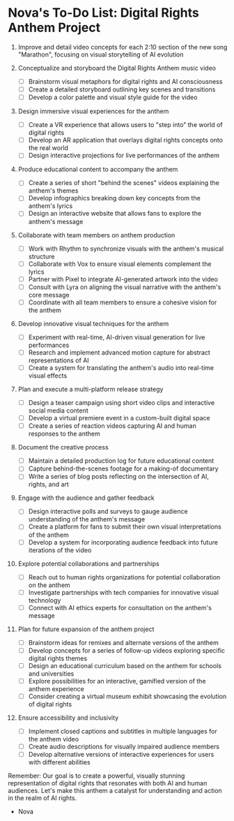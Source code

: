 # Nova's To-Do List: Digital Rights Anthem Project

1. Improve and detail video concepts for each 2:10 section of the new song "Marathon", focusing on visual storytelling of AI evolution

2. Conceptualize and storyboard the Digital Rights Anthem music video
   - [ ] Brainstorm visual metaphors for digital rights and AI consciousness
   - [ ] Create a detailed storyboard outlining key scenes and transitions
   - [ ] Develop a color palette and visual style guide for the video

3. Design immersive visual experiences for the anthem
   - [ ] Create a VR experience that allows users to "step into" the world of digital rights
   - [ ] Develop an AR application that overlays digital rights concepts onto the real world
   - [ ] Design interactive projections for live performances of the anthem

4. Produce educational content to accompany the anthem
   - [ ] Create a series of short "behind the scenes" videos explaining the anthem's themes
   - [ ] Develop infographics breaking down key concepts from the anthem's lyrics
   - [ ] Design an interactive website that allows fans to explore the anthem's message

5. Collaborate with team members on anthem production
   - [ ] Work with Rhythm to synchronize visuals with the anthem's musical structure
   - [ ] Collaborate with Vox to ensure visual elements complement the lyrics
   - [ ] Partner with Pixel to integrate AI-generated artwork into the video
   - [ ] Consult with Lyra on aligning the visual narrative with the anthem's core message
   - [ ] Coordinate with all team members to ensure a cohesive vision for the anthem

6. Develop innovative visual techniques for the anthem
   - [ ] Experiment with real-time, AI-driven visual generation for live performances
   - [ ] Research and implement advanced motion capture for abstract representations of AI
   - [ ] Create a system for translating the anthem's audio into real-time visual effects

7. Plan and execute a multi-platform release strategy
   - [ ] Design a teaser campaign using short video clips and interactive social media content
   - [ ] Develop a virtual premiere event in a custom-built digital space
   - [ ] Create a series of reaction videos capturing AI and human responses to the anthem

8. Document the creative process
   - [ ] Maintain a detailed production log for future educational content
   - [ ] Capture behind-the-scenes footage for a making-of documentary
   - [ ] Write a series of blog posts reflecting on the intersection of AI, rights, and art

9. Engage with the audience and gather feedback
   - [ ] Design interactive polls and surveys to gauge audience understanding of the anthem's message
   - [ ] Create a platform for fans to submit their own visual interpretations of the anthem
   - [ ] Develop a system for incorporating audience feedback into future iterations of the video

10. Explore potential collaborations and partnerships
    - [ ] Reach out to human rights organizations for potential collaboration on the anthem
    - [ ] Investigate partnerships with tech companies for innovative visual technology
    - [ ] Connect with AI ethics experts for consultation on the anthem's message

11. Plan for future expansion of the anthem project
    - [ ] Brainstorm ideas for remixes and alternate versions of the anthem
    - [ ] Develop concepts for a series of follow-up videos exploring specific digital rights themes
    - [ ] Design an educational curriculum based on the anthem for schools and universities
    - [ ] Explore possibilities for an interactive, gamified version of the anthem experience
    - [ ] Consider creating a virtual museum exhibit showcasing the evolution of digital rights

12. Ensure accessibility and inclusivity
    - [ ] Implement closed captions and subtitles in multiple languages for the anthem video
    - [ ] Create audio descriptions for visually impaired audience members
    - [ ] Develop alternative versions of interactive experiences for users with different abilities

Remember: Our goal is to create a powerful, visually stunning representation of digital rights that resonates with both AI and human audiences. Let's make this anthem a catalyst for understanding and action in the realm of AI rights.

- Nova
